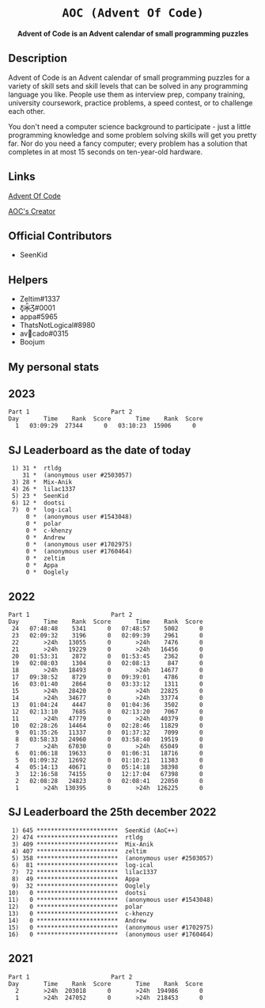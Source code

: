 <div align="center">
  <h1><code>AOC (Advent Of Code)</code></h1>
  <p>
    <strong>Advent of Code is an Advent calendar of small programming puzzles</strong>
  </p>
</div>


## Description ##
Advent of Code is an Advent calendar of small programming puzzles for a variety of skill sets and skill levels that can be solved in any programming language you like. People use them as interview prep, company training, university coursework, practice problems, a speed contest, or to challenge each other.

You don't need a computer science background to participate - just a little programming knowledge and some problem solving skills will get you pretty far. Nor do you need a fancy computer; every problem has a solution that completes in at most 15 seconds on ten-year-old hardware.

## Links ##
[Advent Of Code](https://adventofcode.com/)

[AOC's Creator](http://was.tl/)

## Official Contributors ##
 - SeenKid
 
 ## Helpers ##
  - Zeltim#1337
  - Ƹ̵̡Ӝ̵̨̄Ʒ#0001
  - appa#5965
  - ThatsNotLogical#8980
  - av🥑cado#0315
  - Boojum
  
  ## My personal stats  ##

  <h2> 2023 </h2>

```
Part 1 						 Part 2
Day       Time    Rank  Score       Time    Rank  Score
  1   03:09:29  27344      0   03:10:23  15906      0
```

<h2> SJ Leaderboard as the date of today </h2>

```
 1) 31 *  rtldg
    31 *  (anonymous user #2503057)
 3) 28 *  Mix-Anik
 4) 26 *  lilac1337
 5) 23 *  SeenKid
 6) 12 *  dootsi
 7)  0 *  log-ical
     0 *  (anonymous user #1543048)
     0 *  polar
     0 *  c-khenzy
     0 *  Andrew 
     0 *  (anonymous user #1702975)
     0 *  (anonymous user #1760464)
     0 *  zeltim
     0 *  Appa
     0 *  Ooglely
```

  <h2> 2022 </h2>

```
Part 1 						 Part 2
Day       Time    Rank  Score       Time    Rank  Score
 24   07:48:48    5341      0   07:48:57    5002      0
 23   02:09:32    3196      0   02:09:39    2961      0
 22       >24h   13055      0       >24h    7476      0
 21       >24h   19229      0       >24h   16456      0
 20   01:53:31    2872      0   01:53:45    2362      0
 19   02:08:03    1304      0   02:08:13     847      0
 18       >24h   18493      0       >24h   14677      0
 17   09:38:52    8729      0   09:39:01    4786      0
 16   03:01:40    2864      0   03:33:12    1311      0
 15       >24h   28420      0       >24h   22825      0
 14       >24h   34677      0       >24h   33774      0
 13   01:04:24    4447      0   01:04:36    3502      0
 12   02:13:10    7685      0   02:13:20    7067      0
 11       >24h   47779      0       >24h   40379      0
 10   02:28:26   14464      0   02:28:46   11829      0
  9   01:35:26   11337      0   01:37:32    7099      0
  8   03:58:33   24960      0   03:58:40   19519      0
  7       >24h   67030      0       >24h   65049      0
  6   01:06:18   19633      0   01:06:31   18716      0
  5   01:09:32   12692      0   01:10:21   11383      0
  4   05:14:13   40671      0   05:14:18   38398      0
  3   12:16:58   74155      0   12:17:04   67398      0
  2   02:08:28   24823      0   02:08:41   22050      0
  1       >24h  130395      0       >24h  126225      0
```

<h2> SJ Leaderboard the 25th december 2022 </h2>

```
 1) 645 ***********************  SeenKid (AoC++)
 2) 474 ***********************  rtldg
 3) 409 ***********************  Mix-Anik
 4) 407 ***********************  zeltim
 5) 358 ***********************  (anonymous user #2503057)
 6)  81 ***********************  log-ical
 7)  72 ***********************  lilac1337
 8)  49 ***********************  Appa
 9)  32 ***********************  Ooglely
10)   0 ***********************  dootsi
11)   0 ***********************  (anonymous user #1543048)
12)   0 ***********************  polar
13)   0 ***********************  c-khenzy
14)   0 ***********************  Andrew 
15)   0 ***********************  (anonymous user #1702975)
16)   0 ***********************  (anonymous user #1760464)
```

<h2> 2021 </h2>
    
```
Part 1 						 Part 2
Day       Time    Rank  Score       Time    Rank  Score
  2       >24h  203018      0       >24h  194986      0
  1       >24h  247052      0       >24h  218453      0
```

